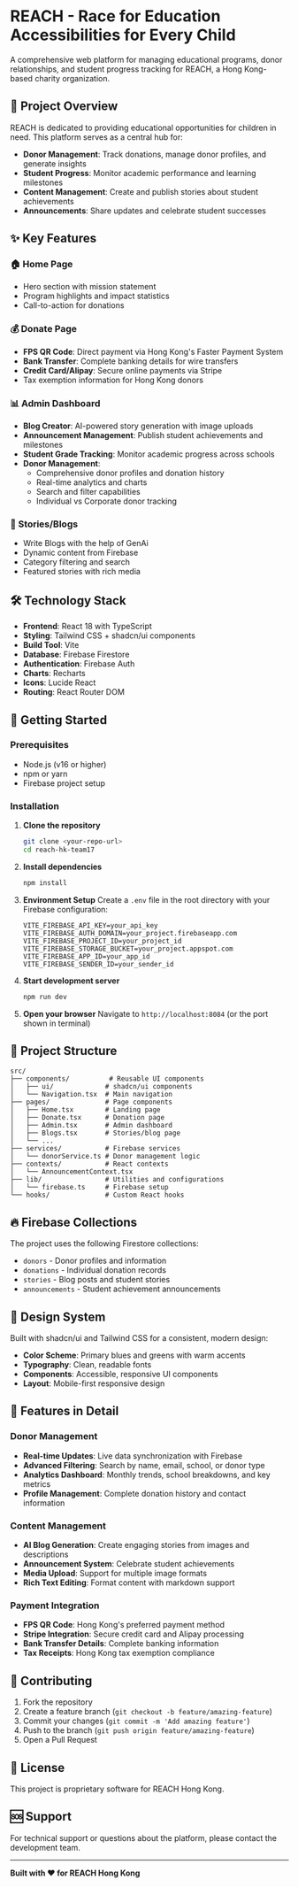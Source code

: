 # REACH - Race for Education Accessibilities for Every Child

A comprehensive web platform for managing educational programs, donor relationships, and student progress tracking for REACH, a Hong Kong-based charity organization.

## 🎯 Project Overview

REACH is dedicated to providing educational opportunities for children in need. This platform serves as a central hub for:
- **Donor Management**: Track donations, manage donor profiles, and generate insights
- **Student Progress**: Monitor academic performance and learning milestones
- **Content Management**: Create and publish stories about student achievements
- **Announcements**: Share updates and celebrate student successes

## ✨ Key Features

### 🏠 Home Page
- Hero section with mission statement
- Program highlights and impact statistics
- Call-to-action for donations

### 💰 Donate Page
- **FPS QR Code**: Direct payment via Hong Kong's Faster Payment System
- **Bank Transfer**: Complete banking details for wire transfers
- **Credit Card/Alipay**: Secure online payments via Stripe
- Tax exemption information for Hong Kong donors

### 📊 Admin Dashboard
- **Blog Creator**: AI-powered story generation with image uploads
- **Announcement Management**: Publish student achievements and milestones
- **Student Grade Tracking**: Monitor academic progress across schools
- **Donor Management**: 
  - Comprehensive donor profiles and donation history
  - Real-time analytics and charts
  - Search and filter capabilities
  - Individual vs Corporate donor tracking

### 📖 Stories/Blogs
- Write Blogs with the help of GenAi
- Dynamic content from Firebase
- Category filtering and search
- Featured stories with rich media


## 🛠 Technology Stack

- **Frontend**: React 18 with TypeScript
- **Styling**: Tailwind CSS + shadcn/ui components
- **Build Tool**: Vite
- **Database**: Firebase Firestore
- **Authentication**: Firebase Auth
- **Charts**: Recharts
- **Icons**: Lucide React
- **Routing**: React Router DOM

## 🚀 Getting Started

### Prerequisites
- Node.js (v16 or higher)
- npm or yarn
- Firebase project setup

### Installation

1. **Clone the repository**
   ```bash
   git clone <your-repo-url>
   cd reach-hk-team17
   ```

2. **Install dependencies**
   ```bash
   npm install
   ```

3. **Environment Setup**
   Create a `.env` file in the root directory with your Firebase configuration:
   ```env
   VITE_FIREBASE_API_KEY=your_api_key
   VITE_FIREBASE_AUTH_DOMAIN=your_project.firebaseapp.com
   VITE_FIREBASE_PROJECT_ID=your_project_id
   VITE_FIREBASE_STORAGE_BUCKET=your_project.appspot.com
   VITE_FIREBASE_APP_ID=your_app_id
   VITE_FIREBASE_SENDER_ID=your_sender_id
   ```

4. **Start development server**
   ```bash
   npm run dev
   ```

5. **Open your browser**
   Navigate to `http://localhost:8084` (or the port shown in terminal)

## 📁 Project Structure

```
src/
├── components/          # Reusable UI components
│   ├── ui/             # shadcn/ui components
│   └── Navigation.tsx  # Main navigation
├── pages/              # Page components
│   ├── Home.tsx        # Landing page
│   ├── Donate.tsx      # Donation page
│   ├── Admin.tsx       # Admin dashboard
│   ├── Blogs.tsx       # Stories/blog page
│   └── ...
├── services/           # Firebase services
│   └── donorService.ts # Donor management logic
├── contexts/           # React contexts
│   └── AnnouncementContext.tsx
├── lib/                # Utilities and configurations
│   └── firebase.ts     # Firebase setup
└── hooks/              # Custom React hooks
```

## 🔥 Firebase Collections

The project uses the following Firestore collections:
- `donors` - Donor profiles and information
- `donations` - Individual donation records
- `stories` - Blog posts and student stories
- `announcements` - Student achievement announcements

## 🎨 Design System

Built with shadcn/ui and Tailwind CSS for a consistent, modern design:
- **Color Scheme**: Primary blues and greens with warm accents
- **Typography**: Clean, readable fonts
- **Components**: Accessible, responsive UI components
- **Layout**: Mobile-first responsive design

## 📱 Features in Detail

### Donor Management
- **Real-time Updates**: Live data synchronization with Firebase
- **Advanced Filtering**: Search by name, email, school, or donor type
- **Analytics Dashboard**: Monthly trends, school breakdowns, and key metrics
- **Profile Management**: Complete donation history and contact information

### Content Management
- **AI Blog Generation**: Create engaging stories from images and descriptions
- **Announcement System**: Celebrate student achievements
- **Media Upload**: Support for multiple image formats
- **Rich Text Editing**: Format content with markdown support

### Payment Integration
- **FPS QR Code**: Hong Kong's preferred payment method
- **Stripe Integration**: Secure credit card and Alipay processing
- **Bank Transfer Details**: Complete banking information
- **Tax Receipts**: Hong Kong tax exemption compliance

## 🤝 Contributing

1. Fork the repository
2. Create a feature branch (`git checkout -b feature/amazing-feature`)
3. Commit your changes (`git commit -m 'Add amazing feature'`)
4. Push to the branch (`git push origin feature/amazing-feature`)
5. Open a Pull Request

## 📄 License

This project is proprietary software for REACH Hong Kong.

## 🆘 Support

For technical support or questions about the platform, please contact the development team.

---

**Built with ❤️ for REACH Hong Kong**
